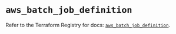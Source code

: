 # `aws_batch_job_definition`

Refer to the Terraform Registry for docs: [`aws_batch_job_definition`](https://registry.terraform.io/providers/hashicorp/aws/5.53.0/docs/resources/batch_job_definition).
